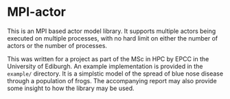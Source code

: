 MPI-actor
=========

This is an MPI based actor model library.
It supports multiple actors being executed on multiple processes,
with no hard limit on either the number of actors or the number of processes.

This was written for a project as part of
the MSc in HPC by EPCC in the University of Ediburgh.
An example implementation is provided in the `example/` directory.
It is a simplstic model of the spread of blue nose disease through
a population of frogs.
The accompanying report may also provide some insight
to how the library may be used.
